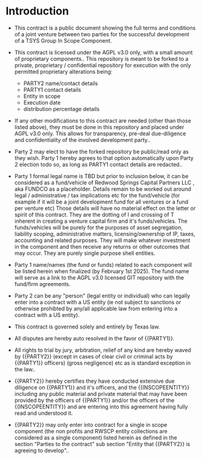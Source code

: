 
# Introduction 

- This contract is a public document showing the full terms and conditions of a joint venture between two parties for the successful development of a TSYS Group In Scope Component.

- This contract is licensed under the AGPL v3.0 only, with a small amount of proprietary components.. This repository is meant to be forked to a private, proprietary / confidential repository for execution with the only permitted proprietary alterations being:

	- PARTY2 name/contact details
	- PARTY1 contact details
	- Entity in scope
	- Execution date
	- distribution percentage details
	
- If any other modifications to this contract are needed (other than those listed above), they must be done in this repository and placed under AGPL v3.0 only. This allows for transparency, pre-deal due-diligence and confidentiality of the involved development party..

- Party 2 may elect to have the forked repository be public/read only as they wish.  Party 1 hereby agrees to that option automatically upon Party 2 election todo so, as long as PARTY1 contact details are redacted..

- Party 1 formal legal name is TBD but prior to inclusion below, it can be considered as a fund/vehicle of Redwood Springs Capital Partners LLC , aka FUNDCO as a placeholder. Details remain to be worked out around legal / administrative / tax implications etc for the fund/vehicle (for example if it will be a joint development fund for all ventures or a fund per venture etc) Those details will have no material effect on the letter or spirit of this contract. They are the dotting of I and crossing of T inherent in creating a venture capital firm and it's funds/vehicles. The funds/vehicles will be purely for the purposes of asset segregation, liability scoping, administrative matters, licensing/ownership of IP, taxes, accounting and related  purposes. They will make whatever investment in the component and then receive any returns or other outcomes that may occur. They are purely single purpose shell entities.

- Party 1 name/names (the fund or funds) related to each component will be listed herein when finalized (by February 1st 2025). The fund name will serve as a link to the AGPL v3.0 licensed GIT repository with the fund/firm agreements.

- Party 2 can be any "person" (legal entity or individual) who can legally enter into a contract with a US entity (ie not subject to sanctions or otherwise prohibted by any/all applicable law from entering into a contract with a US entity).

- This contract is governed solely and entirely by Texas law. 

- All disputes are hereby auto resolved in the favor of {{PARTY1}}.

- All rights to trial by jury, arbitration, relief of any kind are hereby waved by {{PARTY2}} (except in cases of clear civil or criminal acts by {{PARTY1}} officers) (gross negligence) etc as is standard exception in the law..

- {{PARTY2}} hereby certifies they have conducted extensive due diligence on {{PARTY1}} and it's officers, and the {{INSCOPEENTITY}} including any public material and private material that may have been provided by the officers of {{PARTY1}} and/or the officers of the {{INSCOPEENTITY}} and are entering into this agreement having fully read and understood it.

- {{PARTY2}} may only enter into contract for a single in scope component (the non profits and RWSCP entity collections are considered as a single component) listed herein as defined in the section "Parties to the contract" sub section "Entity that {{PARTY2}} is agreeing to develop"..
